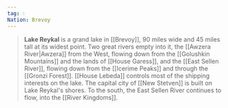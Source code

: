 ```yaml
---
tag: 💧
Nation: Brevoy
---
```

> **Lake Reykal** is a grand lake in [[Brevoy]], 90 miles wide and 45 miles tall at its widest point. Two great rivers empty into it, the [[Awzera River|Awzera]] from the West, flowing down from the [[Golushkin Mountains]] and the lands of [[House Garess]], and the [[East Sellen River]], flowing down from the [[Icerime Peaks]] and through the [[Gronzi Forest]].
> [[House Lebeda]] controls most of the shipping interests on the lake.
> The capital city of [[New Stetven]] is built on Lake Reykal's shores.
> To the south, the East Sellen River continues to flow, into the [[River Kingdoms]].








